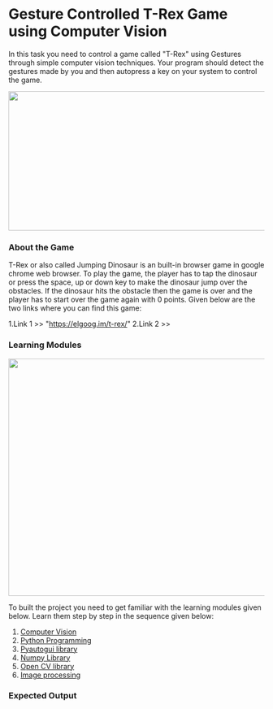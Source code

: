 # Gesture Controlled T-Rex Game using Computer Vision
In this task you need to control a game called "T-Rex" using Gestures through simple computer vision techniques. Your program should
detect the gestures made by you and then autopress a key on your system to control the game.

<img align="center" width="600" height="274" src="https://github.com/varun7860/Artificial-Intelligence/blob/main/Image%20Processing/Dino%20T-Rex%20Game%20Using%20Gesture%20Recognition/Assets/Gesture%20Control.png">


### About the Game
T-Rex or also called Jumping Dinosaur is an built-in browser game in google chrome web browser. To play the game, the player has to tap the dinosaur or
press the space, up or down key to make the dinosaur jump over the obstacles. If the dinosaur hits the obstacle then the game is over and the player has 
to start over the game again with 0 points. Given below are the two links where you can find this game:

1.Link 1 >> "https://elgoog.im/t-rex/"
2.Link 2 >>

### Learning Modules

<img align="center" width="700" height="467" src="https://github.com/varun7860/Artificial-Intelligence/blob/main/Image%20Processing/Dino%20T-Rex%20Game%20Using%20Gesture%20Recognition/Assets/Learning%20Modules.jpg">

To built the project you need to get familiar with the learning modules given below. Learn them step by step in the sequence given below:

1. [Computer Vision](https://tryolabs.com/resources/introductory-guide-computer-vision/)
2. [Python Programming](https://www.w3schools.com/python/)
3. [Pyautogui library](https://pyautogui.readthedocs.io/en/latest/)
4. [Numpy Library](https://www.w3schools.com/python/numpy/numpy_intro.asp)
5. [Open CV library](https://www.geeksforgeeks.org/opencv-python-tutorial/)
6. [Image processing](https://en.wikipedia.org/wiki/Digital_image_processing)

### Expected Output
